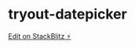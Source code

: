 # tryout-datepicker

[Edit on StackBlitz ⚡️](https://stackblitz.com/edit/vuepic-vue-datepicker-jzgg6y)